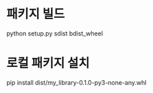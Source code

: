 # 패키지 빌드
python setup.py sdist bdist_wheel

# 로컬 패키지 설치 
pip install dist/my_library-0.1.0-py3-none-any.whl

